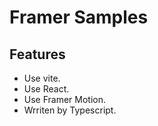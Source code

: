 # Framer Samples

## Features

- Use vite.
- Use React.
- Use Framer Motion.
- Wrriten by Typescript.
